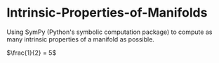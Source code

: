 # Intrinsic-Properties-of-Manifolds
Using SymPy (Python's symbolic computation package) to compute as many intrinsic properties of a manifold as possible.

$\frac{1}{2} = 5$
